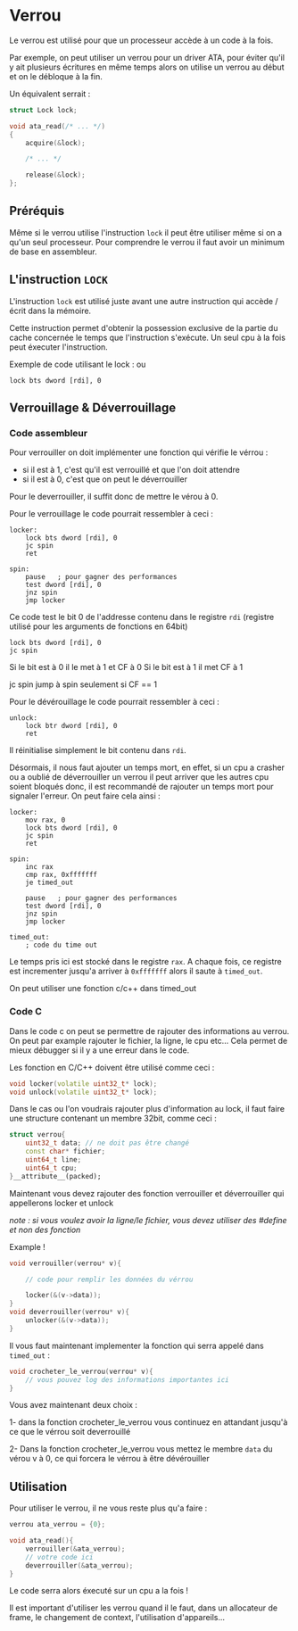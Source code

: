 # Verrou

Le verrou est utilisé pour que un processeur accède à un code à la fois.

Par exemple, on peut utiliser un verrou pour un driver ATA, pour éviter qu'il y ait plusieurs écritures en même temps alors on utilise un verrou au début et on le débloque à la fin. 

Un équivalent serrait : 

```c
struct Lock lock;

void ata_read(/* ... */)
{
    acquire(&lock);

    /* ... */

    release(&lock);
};
```

## Préréquis


Même si le verrou utilise l'instruction `lock` il peut être utiliser même si on a qu'un seul processeur.
Pour comprendre le verrou il faut avoir un minimum de base en assembleur.

## L'instruction `LOCK`

L'instruction `lock` est utilisé juste avant une autre instruction qui accède / écrit dans la mémoire.

Cette instruction permet d'obtenir la possession exclusive de la partie du cache concernée le temps que l'instruction s'exécute. Un seul cpu à la fois peut éxecuter l'instruction.

Exemple de code utilisant le lock : ou 
```x86asm
lock bts dword [rdi], 0
```

## Verrouillage & Déverrouillage
### Code assembleur


Pour verrouiller on doit implémenter une fonction qui vérifie le vérrou :
- si il est à 1, c'est qu'il est verrouillé et que l'on doit attendre
- si il est à 0, c'est que on peut le déverrouiller 

Pour le deverrouiller, il suffit donc de mettre le vérou à 0.

Pour le verrouillage le code pourrait ressembler à ceci : 
```x86asm
locker:
    lock bts dword [rdi], 0
    jc spin
    ret

spin:
    pause   ; pour gagner des performances
    test dword [rdi], 0
    jnz spin
    jmp locker
```

Ce code test le bit 0 de l'addresse contenu dans le registre `rdi` (registre utilisé pour les arguments de fonctions en 64bit)

```x86asm
lock bts dword [rdi], 0
jc spin
``` 
Si le bit est à 0 il le met à 1 et CF à 0
Si le bit est à 1 il met CF à 1 

jc spin jump à spin seulement si CF == 1

Pour le dévérouillage le code pourrait ressembler à ceci :
```x86asm
unlock: 
    lock btr dword [rdi], 0
    ret
```

Il réinitialise simplement le bit contenu dans `rdi`.

Désormais, il nous faut ajouter un temps mort, en effet, si un cpu a crasher ou a oublié de déverrouiller un verrou il peut arriver que les autres cpu soient bloqués donc, il est recommandé de rajouter un temps mort pour signaler l'erreur.
On peut faire cela ainsi : 

```x86asm
locker:
    mov rax, 0
    lock bts dword [rdi], 0
    jc spin
    ret

spin:
    inc rax
    cmp rax, 0xfffffff
    je timed_out

    pause   ; pour gagner des performances
    test dword [rdi], 0
    jnz spin 
    jmp locker

timed_out: 
    ; code du time out 
```
Le temps pris ici est stocké dans le registre `rax`.
A chaque fois, ce registre est incrementer jusqu'a arriver à `0xfffffff` alors il saute à 
`timed_out`.

On peut utiliser une fonction c/c++ dans 
timed_out

### Code C

Dans le code c on peut se permettre de rajouter des informations au verrou.
On peut par example rajouter le fichier, la ligne, le cpu etc...
Cela permet de mieux débugger si il y a une 
erreur dans le code.


Les fonction en C/C++ doivent être utilisé comme ceci : 

```cpp
void locker(volatile uint32_t* lock);
void unlock(volatile uint32_t* lock);
```
Dans le cas ou l'on voudrais rajouter plus d'information au lock, il faut faire une structure contenant un membre 32bit, comme ceci :

```cpp
struct verrou{
    uint32_t data; // ne doit pas être changé
    const char* fichier;
    uint64_t line;
    uint64_t cpu;
}__attribute__(packed);
``` 
Maintenant vous devez rajouter des fonction 
verrouiller et déverrouiller qui appellerons 
locker et unlock

*note : si vous voulez avoir la ligne/le fichier, vous devez utiliser des #define et non des fonction*

Example ! 
```cpp
void verrouiller(verrou* v){

    // code pour remplir les données du vérrou

    locker(&(v->data));
}
void deverrouiller(verrou* v){
    unlocker(&(v->data));
}
``` 
Il vous faut maintenant implementer la fonction qui serra appelé dans `timed_out` : 

```cpp
void crocheter_le_verrou(verrou* v){
    // vous pouvez log des informations importantes ici
}
``` 
Vous avez maintenant deux choix : 

1- dans la fonction  crocheter_le_verrou vous continuez en attandant jusqu'à ce que le vérrou soit deverrouillé

2- Dans la fonction crocheter_le_verrou vous mettez le membre `data` du vérou v à 0, ce qui forcera le vérrou à être dévérouiller

## Utilisation

Pour utiliser le verrou, il ne vous reste plus qu'a faire : 
```cpp
verrou ata_verrou = {0};

void ata_read(){
    verrouiller(&ata_verrou);
    // votre code ici
    deverrouiller(&ata_verrou);
}
```
Le code serra alors éxecuté sur un cpu a la fois !

Il est important d'utiliser les verrou quand il le faut, dans un allocateur de frame, le changement de context, l'utilisation d'appareils...

